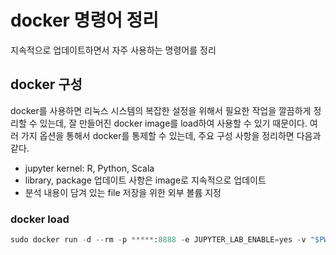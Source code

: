 
# docker 명령어 정리

지속적으로 업데이트하면서 자주 사용하는 명령어를 정리

## docker 구성

docker를 사용하면 리눅스 시스템의 복잡한 설정을 위해서 필요한 작업을 깔끔하게 정리할 수 있는데, 잘 만들어진 docker image를 load하여 사용할 수 있기 때문이다. 여러 가지 옵션을 통해서 docker를 통제할 수 있는데, 주요 구성 사항을 정리하면 다음과 같다.

* jupyter kernel: R, Python, Scala
* library, package 업데이트 사항은 image로 지속적으로 업데이트
* 분석 내용이 담겨 있는 file 저장을 위한 외부 볼륨 지정

### docker load 


```python
sudo docker run -d --rm -p *****:8888 -e JUPYTER_LAB_ENABLE=yes -v "$PWD":[work directory] [docker image]:[tag]
```
